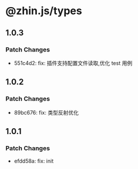 # @zhin.js/types

## 1.0.3

### Patch Changes

- 551c4d2: fix: 插件支持配置文件读取,优化 test 用例

## 1.0.2

### Patch Changes

- 89bc676: fix: 类型反射优化

## 1.0.1

### Patch Changes

- efdd58a: fix: init
